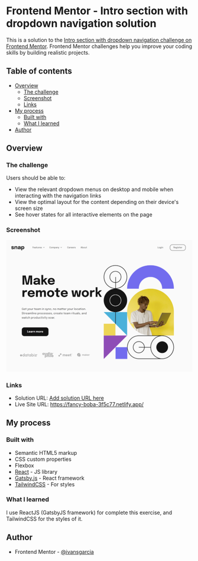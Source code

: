 # Frontend Mentor - Intro section with dropdown navigation solution

This is a solution to the [Intro section with dropdown navigation challenge on Frontend Mentor](https://www.frontendmentor.io/challenges/intro-section-with-dropdown-navigation-ryaPetHE5). Frontend Mentor challenges help you improve your coding skills by building realistic projects. 

## Table of contents

- [Overview](#overview)
  - [The challenge](#the-challenge)
  - [Screenshot](#screenshot)
  - [Links](#links)
- [My process](#my-process)
  - [Built with](#built-with)
  - [What I learned](#what-i-learned)
- [Author](#author)

## Overview

### The challenge

Users should be able to:

- View the relevant dropdown menus on desktop and mobile when interacting with the navigation links
- View the optimal layout for the content depending on their device's screen size
- See hover states for all interactive elements on the page

### Screenshot

![](./screenshot.png)

### Links

- Solution URL: [Add solution URL here](https://your-solution-url.com)
- Live Site URL: https://fancy-boba-3f5c77.netlify.app/

## My process

### Built with

- Semantic HTML5 markup
- CSS custom properties
- Flexbox
- [React](https://reactjs.org/) - JS library
- [Gatsby.js](https://www.gatsbyjs.com/) - React framework
- [TailwindCSS](https://tailwindcss.com/) - For styles

### What I learned

I use ReactJS (GatsbyJS framework) for complete this exercise, and TailwindCSS for the styles of it.

## Author

- Frontend Mentor - [@ivansgarcia](https://www.frontendmentor.io/profile/ivansgarcia)
